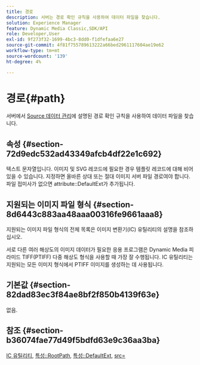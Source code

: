 ```yaml
---
title: 경로
description: 서버는 경로 확인 규칙을 사용하여 데이터 파일을 찾습니다.
solution: Experience Manager
feature: Dynamic Media Classic,SDK/API
role: Developer,User
exl-id: 9f273f32-1699-4bc3-8dd0-f1dfefaa6e27
source-git-commit: 4f81f755789613222a66bed2961117604ae19e62
workflow-type: tm+mt
source-wordcount: '139'
ht-degree: 4%

---
```


# 경로{#path}

서버에서 [Source 데이터 관리](../../../../../../is-api/image-serving-api-ref/c-configuration-and-administration/c-configuration-and-administration.md#concept-1ec4d9f0e58a430cae045761f1ff9173)에 설명된 경로 확인 규칙을 사용하여 데이터 파일을 찾습니다.

## 속성 {#section-72d9edc532ad43349afcb4df22e1c692}

텍스트 문자열입니다. 이미지 및 SVG 레코드에 필요한 경우 템플릿 레코드에 대해 비어 있을 수 있습니다. 지정하면 올바른 상대 또는 절대 이미지 서버 파일 경로여야 합니다. 파일 접미사가 없으면 attribute::DefaultExt가 추가됩니다.

## 지원되는 이미지 파일 형식 {#section-8d6443c883aa48aaa00316fe9661aaa8}

지원되는 이미지 파일 형식의 전체 목록은 이미지 변환기(IC) 유틸리티의 설명을 참조하십시오.

서로 다른 여러 해상도의 이미지 데이터가 필요한 응용 프로그램은 Dynamic Media 피라미드 TIFF(PTIFF) 다중 해상도 형식을 사용할 때 가장 잘 수행됩니다. IC 유틸리티는 지원되는 모든 이미지 형식에서 PTIFF 이미지를 생성하는 데 사용됩니다.

## 기본값 {#section-82dad83ec3f84ae8bf2f850b4139f63e}

없음.

## 참조 {#section-b36074fae77d49f5bdfd63e9c36aa3ba}

[IC 유틸리티](../../../../../../is-api/is-utils/utilities/r-ic.md#reference-de9f43c63a8f48f1a755ff1760af8b7b), [특성::RootPath](../../../../../../is-api/image-catalog/image-serving-api-ref/c-image-catalog-reference/c-attributes-reference/r-rootpath.md#reference-17d57e5967be403b8408fa7214017494), [특성::DefaultExt](../../../../../../is-api/image-catalog/image-serving-api-ref/c-image-catalog-reference/c-attributes-reference/r-defaultext.md#reference-1b96c71a253049ddaeae09892d3484a0), [src=](../../../../../../is-api/http-ref/image-serving-api-ref/c-http-protocol-reference/c-command-reference/r-src.md#reference-f6506637778c4c69bf106a7924a91ab1)
